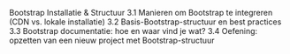 Bootstrap Installatie & Structuur
3.1 Manieren om Bootstrap te integreren (CDN vs. lokale installatie)
3.2 Basis-Bootstrap-structuur en best practices
3.3 Bootstrap documentatie: hoe en waar vind je wat?
3.4 Oefening: opzetten van een nieuw project met Bootstrap-structuur